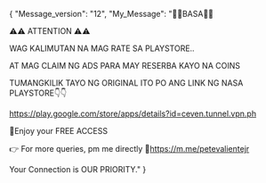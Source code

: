 {
    "Message_version": "12",
    "My_Message": "📌📌BASA📌📌

⚠️⚠️ ATTENTION ⚠️⚠️

WAG KALIMUTAN NA MAG RATE SA PLAYSTORE..

AT MAG CLAIM NG ADS PARA MAY RESERBA KAYO NA COINS

TUMANGKILIK TAYO NG ORIGINAL
ITO PO ANG LINK NG NASA PLAYSTORE👇👇

https://play.google.com/store/apps/details?id=ceven.tunnel.vpn.ph

💯Enjoy your FREE ACCESS

👉 For more queries, pm me directly
🔗https://m.me/petevalientejr

Your Connection is OUR PRIORITY."
}
